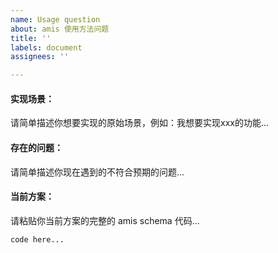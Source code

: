 ```yaml
---
name: Usage question
about: amis 使用方法问题
title: ''
labels: document
assignees: ''

---
```


#### 实现场景：
请简单描述你想要实现的原始场景，例如：我想要实现xxx的功能...

#### 存在的问题：
请简单描述你现在遇到的不符合预期的问题...

#### 当前方案：
请粘贴你当前方案的完整的 amis schema 代码...

```
code here...
```
